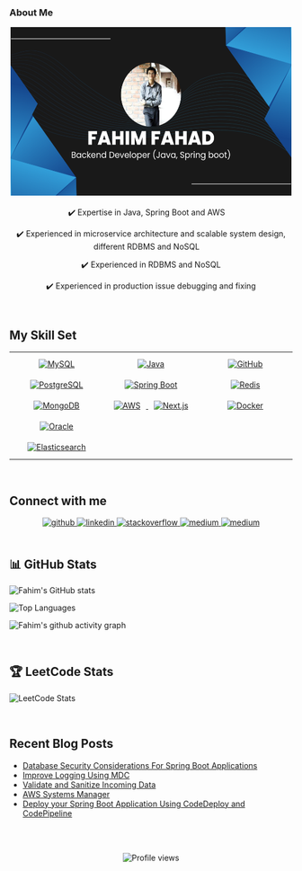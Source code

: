 ### About Me
<div align="center">
  <img src="https://github.com/fahimfahad92/fahimfahad92/blob/main/Fahim%20Fahad.png" alt="banner that says Fahim Fahad - Backend Developer" 
       width="500" height="300">
</div>  
<br/>    
<div align="center">
✔️ Expertise in Java, Spring Boot and AWS    

✔️ Experienced in microservice architecture and scalable system design, different RDBMS and NoSQL    

✔️ Experienced in RDBMS and NoSQL

✔️ Experienced in production issue debugging and fixing
   
</div>  


<br/>  


## My Skill Set  
<div align="center">
<table><tr><td valign="top" width="33%">

<div align="center">  
  <a href="https://www.mysql.com/" target="_blank">
    <img style="margin: 10px" src="https://profilinator.rishav.dev/skills-assets/mysql-original-wordmark.svg" alt="MySQL" height="50" />
  </a>  
  <a href="https://www.postgresql.org/" target="_blank">
    <img style="margin: 10px" src="https://profilinator.rishav.dev/skills-assets/postgresql-original-wordmark.svg" alt="PostgreSQL" height="50" />
  </a>  
  <a href="https://www.mongodb.com/" target="_blank">
    <img style="margin: 10px" src="https://profilinator.rishav.dev/skills-assets/mongodb-original-wordmark.svg" alt="MongoDB" height="50" />
  </a>  
  <a href="https://www.oracle.com/database/" target="_blank">
    <img style="margin: 10px" src="https://profilinator.rishav.dev/skills-assets/oracle-original.svg" alt="Oracle" height="50" />
  </a>  
  <a href="https://www.elastic.co/elasticsearch/" target="_blank">
    <img style="margin: 10px" src="https://profilinator.rishav.dev/skills-assets/elasticsearch.png" alt="Elasticsearch" height="50" />
  </a>  
</div>


</td><td valign="top" width="33%">

<div align="center">  
  <a href="https://www.java.com/" target="_blank">
    <img style="margin: 10px" src="https://profilinator.rishav.dev/skills-assets/java-original-wordmark.svg" alt="Java" height="50" />
  </a>  
  <a href="https://spring.io/projects/spring-boot" target="_blank">
    <img style="margin: 10px" src="https://profilinator.rishav.dev/skills-assets/springio-icon.svg" alt="Spring Boot" height="50" />
  </a>  
  <a href="https://aws.amazon.com/" target="_blank">
    <img style="margin: 10px" src="https://profilinator.rishav.dev/skills-assets/amazonwebservices-original-wordmark.svg" alt="AWS" height="50" />
  </a>  
  <a href="https://nextjs.org/" target="_blank">
    <img style="margin: 10px" src="https://profilinator.rishav.dev/skills-assets/nextjs.png" alt="Next.js" height="50" />
  </a>  
</div>


</td><td valign="top" width="33%">

<div align="center">  
  <a href="https://github.com/" target="_blank">
    <img style="margin: 10px" src="https://profilinator.rishav.dev/skills-assets/git-scm-icon.svg" alt="GitHub" height="50" />
    </a>
  <a href="https://redis.io/" target="_blank">
    <img style="margin: 10px" src="https://profilinator.rishav.dev/skills-assets/redis-original-wordmark.svg" alt="Redis" height="50" />
  </a>
  <a href="https://www.docker.com/" target="_blank">
    <img style="margin: 10px" src="https://profilinator.rishav.dev/skills-assets/docker-original-wordmark.svg" alt="Docker" height="50" />
  </a>  
</div>


</td></tr></table>  

</div>  
<br/>  


## Connect with me  
<div align="center">
<a href="https://github.com/fahimfahad92" target="_blank">
<img src=https://img.shields.io/badge/github-%2324292e.svg?&style=for-the-badge&logo=github&logoColor=white alt=github style="margin-bottom: 5px;" />
</a>
<a href="https://www.linkedin.com/in/fahimfahadcseju/" target="_blank">
<img src=https://img.shields.io/badge/linkedin-%231E77B5.svg?&style=for-the-badge&logo=linkedin&logoColor=white alt=linkedin style="margin-bottom: 5px;" />
</a>
<a href="https://stackoverflow.com/users/6311418/fahim-fahad" target="_blank">
<img src=https://img.shields.io/badge/stackoverflow-%23F28032.svg?&style=for-the-badge&logo=stackoverflow&logoColor=white alt=stackoverflow style="margin-bottom: 5px;" />
</a>
<a href="https://fahimfahad92.medium.com/" target="_blank">
<img src=https://img.shields.io/badge/medium-%23292929.svg?&style=for-the-badge&logo=medium&logoColor=white alt=medium style="margin-bottom: 5px;" />
</a>  
 <a href="https://www.hackerrank.com/fahimfahad92" target="_blank">
<img src=https://img.shields.io/badge/hackerrank-%23292929.svg?&style=for-the-badge&logo=medium&logoColor=white alt=medium style="margin-bottom: 5px;" />
</a>  
</div>  
  

<br/>  


## 📊 GitHub Stats

<!-- Stats with private contributions -->
![Fahim's GitHub stats](https://github-readme-stats.vercel.app/api?username=fahimfahad92&show_icons=true&count_private=true&theme=radical)

<!-- Top Languages -->
![Top Languages](https://github-readme-stats.vercel.app/api/top-langs/?username=fahimfahad92&layout=compact&count_private=true&theme=radical)

<!-- Activity Graph -->
![Fahim's github activity graph](https://github-readme-activity-graph.vercel.app/graph?username=fahimfahad92&theme=react-dark&hide_border=true)

<br/>  

## 🏆 LeetCode Stats

![LeetCode Stats](https://leetcard.jacoblin.cool/fahimfahad?theme=dark&font=Karma&ext=contest)

<br/>  

## Recent Blog Posts  
<!-- BLOG-POST-LIST:START -->
- [Database Security Considerations For Spring Boot Applications](https://fahimfahad92.medium.com/database-security-considerations-for-spring-boot-applications-1971a5a4489d?source=rss-fd28ce5a235e------2)
- [Improve Logging Using MDC](https://fahimfahad92.medium.com/improve-logging-using-mdc-987c78911f19?source=rss-fd28ce5a235e------2)
- [Validate and Sanitize Incoming Data](https://fahimfahad92.medium.com/validate-and-sanitize-incoming-data-99ca756596a6?source=rss-fd28ce5a235e------2)
- [AWS Systems Manager](https://enlear.academy/aws-systems-manager-b4f63986857a?source=rss-fd28ce5a235e------2)
- [Deploy your Spring Boot Application Using CodeDeploy and CodePipeline](https://enlear.academy/deploy-your-spring-boot-application-using-codedeploy-and-codepipeline-4d853b1e486e?source=rss-fd28ce5a235e------2)
<!-- BLOG-POST-LIST:END -->  

<br/>  

  

<br/>  

<div align="center">

[//]: # (<img src="https://komarev.com/ghpvc/?username=fahimfahad92&&style=flat-square" align="center" />)

![Profile views](https://img.shields.io/endpoint?url=https://gist.githubusercontent.com/fahimfahad92/1f6d9d8aae0ce40d7e91141e52af082b/raw/views.json)

</div>  



  

<br/>  


<br />

